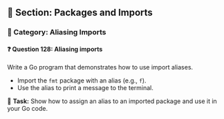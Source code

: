 ## 📘 Section: Packages and Imports  
### 🔹 Category: Aliasing Imports  
#### ❓ Question 128: Aliasing imports

Write a Go program that demonstrates how to use import aliases.

- Import the `fmt` package with an alias (e.g., `f`).
- Use the alias to print a message to the terminal.

🔧 **Task:** Show how to assign an alias to an imported package and use it in your Go code.
